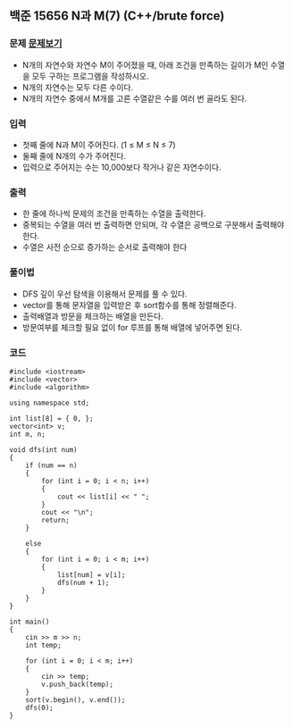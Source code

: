 ## 백준 15656 N과 M(7) (C++/brute force)

### 문제 [문제보기](https://www.acmicpc.net/problem/15656)
 - N개의 자연수와 자연수 M이 주어졌을 때, 아래 조건을 만족하는 길이가 M인 수열을 모두 구하는 프로그램을 작성하시오. 
 - N개의 자연수는 모두 다른 수이다.
 - N개의 자연수 중에서 M개를 고른 수열같은 수를 여러 번 골라도 된다.

### 입력
 - 첫째 줄에 N과 M이 주어진다. (1 ≤ M ≤ N ≤ 7)
 - 둘째 줄에 N개의 수가 주어진다. 
 - 입력으로 주어지는 수는 10,000보다 작거나 같은 자연수이다.
 
### 출력
 - 한 줄에 하나씩 문제의 조건을 만족하는 수열을 출력한다. 
 - 중복되는 수열을 여러 번 출력하면 안되며, 각 수열은 공백으로 구분해서 출력해야 한다.
 - 수열은 사전 순으로 증가하는 순서로 출력해야 한다

### 풀이법
 - DFS 깊이 우선 탐색을 이용해서 문제를 풀 수 있다. 
 - vector를 통해 문자열을 입력받은 후 sort함수를 통해 정렬해준다. 
 - 출력배열과 방문을 체크하는 배열을 만든다. 
 - 방문여부를 체크할 필요 없이 for 루프를 통해 배열에 넣어주면 된다.

### 코드
```
#include <iostream>
#include <vector>
#include <algorithm>

using namespace std;

int list[8] = { 0, };
vector<int> v;
int m, n;

void dfs(int num)
{
    if (num == n)
    {
        for (int i = 0; i < n; i++)
        {
            cout << list[i] << " ";
        }
        cout << "\n";
        return;
    }

    else
    {
        for (int i = 0; i < m; i++)
        {
            list[num] = v[i];
            dfs(num + 1);
        }
    }
}

int main()
{
    cin >> m >> n;
    int temp; 
    
    for (int i = 0; i < m; i++)
    {
        cin >> temp;
        v.push_back(temp);
    }
    sort(v.begin(), v.end());
    dfs(0);
}

```
